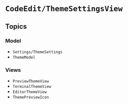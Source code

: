 # ``CodeEdit/ThemeSettingsView``

## Topics

### Model

- ``Settings/ThemeSettings``
- ``ThemeModel``

### Views

- ``PreviewThemeView``
- ``TerminalThemeView``
- ``EditorThemeView``
- ``ThemePreviewIcon``
